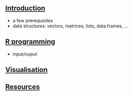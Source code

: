 ## [Introduction](intro.md)
- a few prerequisites
- data structures: vectors, matrices, lists, data.frames, ...

## [R programming](rprog.md)
- input/ouput

## [Visualisation](viz.md)

## [Resources](resources.md)


